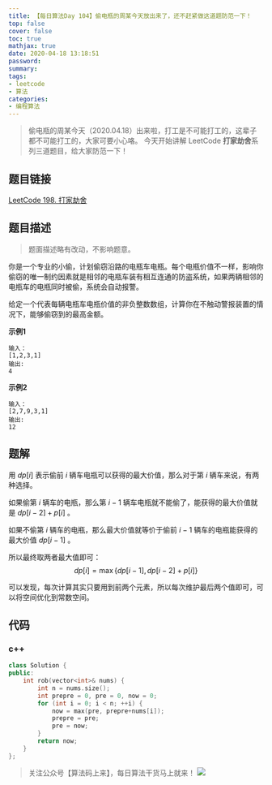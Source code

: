 ```yaml
---
title: 【每日算法Day 104】偷电瓶的周某今天放出来了，还不赶紧做这道题防范一下！
top: false
cover: false
toc: true
mathjax: true
date: 2020-04-18 13:18:51
password:
summary:
tags:
- leetcode
- 算法
categories:
- 编程算法
---
```


> 偷电瓶的周某今天（2020.04.18）出来啦，打工是不可能打工的，这辈子都不可能打工的，大家可要小心咯。
今天开始讲解 LeetCode **打家劫舍**系列三道题目，给大家防范一下！

## 题目链接
[LeetCode 198. 打家劫舍](https://leetcode-cn.com/problems/house-robber/ "LeetCode 198. 打家劫舍")

## 题目描述
> 题面描述略有改动，不影响题意。

你是一个专业的小偷，计划偷窃沿路的电瓶车电瓶。每个电瓶价值不一样，影响你偷窃的唯一制约因素就是相邻的电瓶车装有相互连通的防盗系统，如果两辆相邻的电瓶车的电瓶同时被偷，系统会自动报警。

给定一个代表每辆电瓶车电瓶价值的非负整数数组，计算你在不触动警报装置的情况下，能够偷窃到的最高金额。

**示例1**
```text
输入：
[1,2,3,1]
输出:
4
```

**示例2**
```text
输入：
[2,7,9,3,1]
输出:
12
```

## 题解
用 $dp[i]$ 表示偷前 $i$ 辆车电瓶可以获得的最大价值，那么对于第 $i$ 辆车来说，有两种选择。

如果偷第 $i$ 辆车的电瓶，那么第 $i-1$ 辆车电瓶就不能偷了，能获得的最大价值就是 $dp[i-2] + p[i]$ 。

如果不偷第 $i$ 辆车的电瓶，那么最大价值就等价于偷前 $i-1$ 辆车的电瓶能获得的最大价值 $dp[i-1]$ 。

所以最终取两者最大值即可：
$$
dp[i] = \max{\{dp[i-1], dp[i-2]+p[i]\}}
$$

可以发现，每次计算其实只要用到前两个元素，所以每次维护最后两个值即可，可以将空间优化到常数空间。

## 代码
### c++
```cpp
class Solution {
public:
    int rob(vector<int>& nums) {
        int n = nums.size();
        int prepre = 0, pre = 0, now = 0;
        for (int i = 0; i < n; ++i) {
            now = max(pre, prepre+nums[i]);
            prepre = pre;
            pre = now;
        }
        return now;
    }
};
```

> 关注公众号【算法码上来】，每日算法干货马上就来！
![](/medias/contact.jpg)